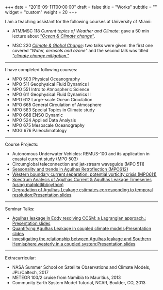 +++
date = "2016-09-11T00:00:00"
draft = false
title = "Works"
subtitle = ""
widget = "custom"
weight = 20
+++

I am a teaching assistant for the following courses at University of Miami:

* ATM/MSC 118 *Current topics of Weather and Climate*: gave a 50 min lecture about [*"Ocean & Climate change"*](http://www.rsmas.miami.edu/users/ycheng/pdfs/Mar_19_Oceans_and_Climate_Change).

* MSC 220 [*Climate & Global Change*](http://www.rsmas.miami.edu/users/pzuidema/Flyer_220.pdf): two talks were given: the first one covered *"Water, aerosols and ozone"* and the second talk was titled [*"climate change mitigation."*](http://www.rsmas.miami.edu/users/ycheng/pdfs/20141204_MSC220_Mitigation)

---

I have completed following courses:

* MPO 503 Physical Oceanography 
* MPO 511 Geophysical Fluid Dynamics I 
* MPO 551 Intro to Atmospheric Science
* MPO 611 Geophysical Fluid Dynamics II 
* MPO 612 Large-scale Ocean Circulation 
* MPO 665 General Circulation of Atmosphere 
* MPO 583 Special Topics in Climate study 
* MPO 668 ENSO Dynamic
* MPO 524 Applied Data Analysis
* MPO 675 Mesoscale Oceanography
* MGG 676 Paleoclimatology

---
Course Projects:

* Autonomous Underwater Vehicles: REMUS-100 and its application in coastal current study (MPO 503)
* Circumglobal teleconnection and jet-stream waveguide (MPO 511)
* [Seasonality and trends in Agulhas Retroflection (MPO612)](https://1drv.ms/b/s!AuB_mliF0-yg3MgBQmTqCX8bHo8X1w)
* [Western boundary current separation: potential vorticity crisis (MPO611)](https://1drv.ms/b/s!AuB_mliF0-yg3MgCRZMv16aUof586A)
* [Spectrum Analysis of Agulhas Current & Agulhas Leakage Timeseries (using matplotlib/ipython)](http://www.rsmas.miami.edu/users/ycheng/pdfs/mpo524_project_yucheng)
*  [Degradation of Agulhas Leakage estimates corresponding to temporal resolution](http://www.rsmas.miami.edu/users/ycheng/pdfs/MPO675_yucheng_final_written.pdf);[Presentation slides](http://www.rsmas.miami.edu/users/ycheng/pdfs/MPO675_final.pdf)

---
Seminar Talks:

* [Agulhas leakage in Eddy resolving CCSM: a Lagrangian approach.](http://www.rsmas.miami.edu/users/ycheng/pdfs/abstract_ycheng.pdf); [Presentation slides](http://www.rsmas.miami.edu/users/ycheng/pdfs/Seminar_Feb12_YuCheng.pdf)
* [Quantifying Agulhas Leakage in coupled climate models](https://1drv.ms/b/s!AuB_mliF0-ygyqV7FKCpzdGERz_xKw);[Presentation slides](https://1drv.ms/b/s!AuB_mliF0-ygyqV8BzENpoWscNcUJw)
* [Investigating the relationship between Agulhas leakage and Southern Hemisphere westerly in a coupled system](https://1drv.ms/b/s!AuB_mliF0-ygyqV9S9ESDzg-OnT2SQ);[Presentation slides](https://1drv.ms/b/s!AuB_mliF0-ygyqYArb1g1-1g2C8Oew)

---
Extracurricular:

* NASA Summer School on Satellite Observations and Climate Models, JPL/Caltech, 2017
* METEOR 100/2 cruise from Namibia to Mauritius, 2013
* Community Earth System Model Tutorial, NCAR, Boulder, CO, 2013